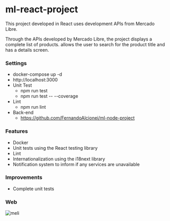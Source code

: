 # ml-react-project

This project developed in React uses development APIs from Mercado Libre.

Through the APIs developed by Mercado Libre, the project displays a complete list of products. allows the user to search for the product title and has a details screen.


### Settings
- docker-compose up -d
- http://localhost:3000
- Unit Test
  - npm run test
  - npm run test -- --coverage
- Lint
  - npm run lint
 - Back-end
    - https://github.com/FernandoAlcionei/ml-node-project

### Features
- Docker
- Unit tests using the React testing library
- Lint
- Internationalization using the i18next library
- Notification system to inform if any services are unavailable

### Improvements
- Complete unit tests

### Web
![meli](https://user-images.githubusercontent.com/16490642/115318392-08afdd00-a154-11eb-931e-0f7fcdb2f171.gif)

